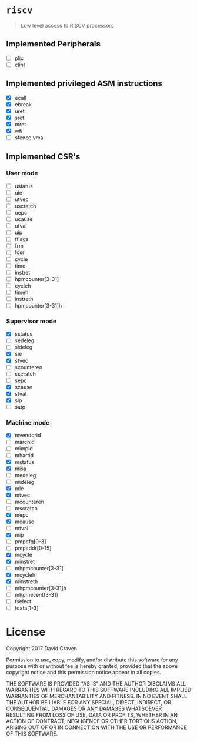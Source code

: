 # `riscv`

> Low level access to RISCV processors

## Implemented Peripherals
- [ ] plic
- [ ] clint

## Implemented privileged ASM instructions
- [x] ecall
- [x] ebreak
- [x] uret
- [x] sret
- [x] mret
- [x] wfi
- [ ] sfence.vma

## Implemented CSR's

### User mode
- [ ] ustatus
- [ ] uie
- [ ] utvec
- [ ] uscratch
- [ ] uepc
- [ ] ucause
- [ ] utval
- [ ] uip
- [ ] fflags
- [ ] frm
- [ ] fcsr
- [ ] cycle
- [ ] time
- [ ] instret
- [ ] hpmcounter[3-31]
- [ ] cycleh
- [ ] timeh
- [ ] instreth
- [ ] hpmcounter[3-31]h

### Supervisor mode
- [x] sstatus
- [ ] sedeleg
- [ ] sideleg
- [x] sie
- [x] stvec
- [ ] scounteren
- [ ] sscratch
- [ ] sepc
- [x] scause
- [x] stval
- [x] sip
- [ ] satp

### Machine mode
- [x] mvendorid
- [ ] marchid
- [ ] mimpid
- [ ] mhartid
- [x] mstatus
- [x] misa
- [ ] medeleg
- [ ] mideleg
- [x] mie
- [x] mtvec
- [ ] mcounteren
- [ ] mscratch
- [x] mepc
- [x] mcause
- [ ] mtval
- [x] mip
- [ ] pmpcfg[0-3]
- [ ] pmpaddr[0-15]
- [x] mcycle
- [x] minstret
- [ ] mhpmcounter[3-31]
- [x] mcycleh
- [x] minstreth
- [ ] mhpmcounter[3-31]h
- [ ] mhpmevent[3-31]
- [ ] tselect
- [ ] tdata[1-3]

# License
Copyright 2017 David Craven

Permission to use, copy, modify, and/or distribute this software for any purpose
with or without fee is hereby granted, provided that the above copyright notice
and this permission notice appear in all copies.

THE SOFTWARE IS PROVIDED "AS IS" AND THE AUTHOR DISCLAIMS ALL WARRANTIES WITH
REGARD TO THIS SOFTWARE INCLUDING ALL IMPLIED WARRANTIES OF MERCHANTABILITY AND
FITNESS. IN NO EVENT SHALL THE AUTHOR BE LIABLE FOR ANY SPECIAL, DIRECT,
INDIRECT, OR CONSEQUENTIAL DAMAGES OR ANY DAMAGES WHATSOEVER RESULTING FROM LOSS
OF USE, DATA OR PROFITS, WHETHER IN AN ACTION OF CONTRACT, NEGLIGENCE OR OTHER
TORTIOUS ACTION, ARISING OUT OF OR IN CONNECTION WITH THE USE OR PERFORMANCE OF
THIS SOFTWARE.
